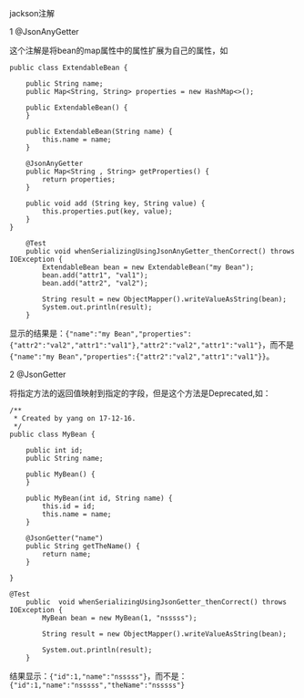 jackson注解

1 @JsonAnyGetter

这个注解是将bean的map属性中的属性扩展为自己的属性，如
``` 
public class ExtendableBean {

    public String name;
    public Map<String, String> properties = new HashMap<>();

    public ExtendableBean() {
    }

    public ExtendableBean(String name) {
        this.name = name;
    }

    @JsonAnyGetter
    public Map<String , String> getProperties() {
        return properties;
    }

    public void add (String key, String value) {
        this.properties.put(key, value);
    }
}
```
	
```  
    @Test
    public void whenSerializingUsingJsonAnyGetter_thenCorrect() throws IOException {
        ExtendableBean bean = new ExtendableBean("my Bean");
        bean.add("attr1", "val1");
        bean.add("attr2", "val2");

        String result = new ObjectMapper().writeValueAsString(bean);
        System.out.println(result);
    }
```
    
显示的结果是：`{"name":"my Bean","properties":{"attr2":"val2","attr1":"val1"},"attr2":"val2","attr1":"val1"}`，而不是`{"name":"my Bean","properties":{"attr2":"val2","attr1":"val1"}}`。

2 @JsonGetter

将指定方法的返回值映射到指定的字段，但是这个方法是Deprecated,如：

```
/**
 * Created by yang on 17-12-16.
 */
public class MyBean {

    public int id;
    public String name;

    public MyBean() {
    }

    public MyBean(int id, String name) {
        this.id = id;
        this.name = name;
    }

    @JsonGetter("name")
    public String getTheName() {
        return name;
    }

}
```

```
@Test
    public  void whenSerializingUsingJsonGetter_thenCorrect() throws IOException {
        MyBean bean = new MyBean(1, "nsssss");

        String result = new ObjectMapper().writeValueAsString(bean);

        System.out.println(result);
    }
```

结果显示：`{"id":1,"name":"nsssss"}`，而不是：`{"id":1,"name":"nsssss","theName":"nsssss"}`